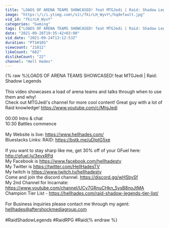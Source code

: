 ```yaml
---
title: "LOADS OF ARENA TEAMS SHOWCASED! feat MTGJedi | Raid: Shadow Legends"
image: "https:\/\/i.ytimg.com\/vi\/fkirLH_WyvY\/hqdefault.jpg"
vid_id: "fkirLH_WyvY"
categories: "Gaming"
tags: ["LOADS OF ARENA TEAMS SHOWCASED! feat MTGJedi | Raid: Shadow Legends","hellhadestv","hell hades"]
date: "2021-09-28T19:35:42+03:00"
vid_date: "2021-09-24T13:12:53Z"
duration: "PT1H10S"
viewcount: "21812"
likeCount: "682"
dislikeCount: "22"
channel: "Hell Hades"
---
```

{% raw %}LOADS OF ARENA TEAMS SHOWCASED! feat MTGJedi | Raid: Shadow Legends<br /><br />This video showcases a load of arena teams and talks through when to use them and why!<br />Check out MTGJedi's channel for more cool content! Great guy with a lot of Raid knowledge! <a rel="nofollow" target="blank" href="https://www.youtube.com/c/MtgJedi">https://www.youtube.com/c/MtgJedi</a><br /><br />00:00 Intro &amp; chat<br />10:30 Battles commence<br /><br />My Website is live: <a rel="nofollow" target="blank" href="https://www.hellhades.com/">https://www.hellhades.com/</a><br />Bluestacks Links: RAID: <a rel="nofollow" target="blank" href="https://bstk.me/uDIptG5xe">https://bstk.me/uDIptG5xe</a><br /><br />If you want to stay sharp like me, get 30% off of your GFuel here: <a rel="nofollow" target="blank" href="http://gfuel.ly/3evxRPd">http://gfuel.ly/3evxRPd</a><br />My Facebook is <a rel="nofollow" target="blank" href="https://www.facebook.com/hellhadestv">https://www.facebook.com/hellhadestv</a><br />My Twitter is <a rel="nofollow" target="blank" href="https://twitter.com/HellHadesTV">https://twitter.com/HellHadesTV</a><br />My twitch is <a rel="nofollow" target="blank" href="https://www.twitch.tv/hellhadestv">https://www.twitch.tv/hellhadestv</a><br />Come and join the discord channel. <a rel="nofollow" target="blank" href="https://discord.gg/wHSbySf">https://discord.gg/wHSbySf</a><br />My 2nd Channel for Incarnate: <a rel="nofollow" target="blank" href="https://www.youtube.com/channel/UCy7GRnuCHkn_5ysB8noJtMA">https://www.youtube.com/channel/UCy7GRnuCHkn_5ysB8noJtMA</a><br />Champion Tier List - <a rel="nofollow" target="blank" href="https://hellhades.com/raid-shadow-legends-tier-list/">https://hellhades.com/raid-shadow-legends-tier-list/</a><br /><br />For Business inquiries please contact me through my agent: hellhades@aftershockmediagroup.com<br /><br />#RaidShadowLegends #RaidRPG #Raid{% endraw %}
